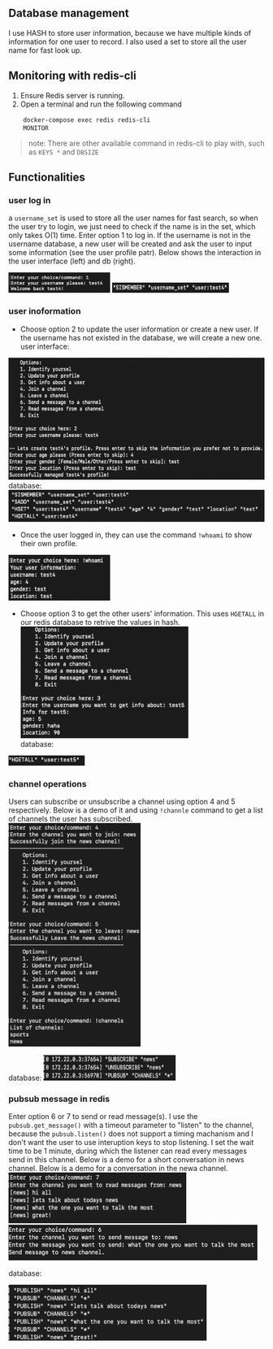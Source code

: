 
## Database management
I use HASH to store user information, because we have multiple kinds of information for one user to record. I also used a set to store all the user name for fast look up. 

## Monitoring with redis-cli
1. Ensure Redis server is running.
2. Open a terminal and run the following command
```
    docker-compose exec redis redis-cli
    MONITOR
 ```
>note: There are other available command in redis-cli to play with, such as `KEYS *` and `DBSIZE`

## Functionalities
### user log in
a `username_set` is used to store all the user names for fast search, so when the user try to login, we just need to check if the name is in the set, which only takes O(1) time. Enter option 1 to log in. If the username is not in the username database, a new user will be created and ask the user to input some information (see the user profile patr). Below shows the interaction in the user interface (left) and db (right).

<img src="screenshots/ui_identify.png" alt="ui_1. identify yourself" width="200" height="40"/>

<img src="screenshots/db_identify.png" alt="db_1. identify yourself" width="230" height="20"/>

### user inoformation
- Choose option 2 to update the user information or create a new user. If the username has not existed in the database, we will create a new one. <div></div>
user interface:
<img src="screenshots/ui_create_new_profile.png" alt="ui_2. update profile" width="530" height="240"/>
database:
<img src="screenshots/db_create_new_profile.png" alt="db_2. update profile" width="550" height="63"/>

- Once the user logged in, they can use the command `!whoami` to show their own profile.<div></div>
<img src="screenshots/cmd_whoami.png" alt="whoami" width="200" height="90"/>

- Choose option 3 to get the other users' information. This uses `HGETALL` in our redis database to retrive the values in hash. <div></div>
<img src="screenshots/ui_get_user_info.png" alt="ui_3. get info about a user" width="330" height="220"/><div></div>
database:<div></div>
<img src="screenshots/db_get_user_info.png" alt="db_3. get info about a user" width="150" height="20"/>

### channel operations
Users can subscribe or unsubscribe a channel using option 4 and 5 respectively. Below is a demo of it and using `!channle` command to get a list of channels the user has subscribed. 
<img src="screenshots/ui_channel.png" alt="ui_4/5. channel" width="260" height="440"/>

database:
<img src="screenshots/db_channel.png" alt="db_4/5. channel" width="260" height="50"/>


### pubsub message in redis

Enter option 6 or 7 to send or read message(s). I use the `pubsub.get_message()` with a timeout parameter to "listen" to the channel, because the `pubsub.listen()` does not support a timing machanism and I don't want the user to use interuption keys to stop listening. I set the wait time to be 1 minute, during which the listener can read every messages send in this channel. Below is a demo for a short conversation in news channel. Below is a demo for a conversation in the newa channel.
<img src="screenshots/ui_read_message.png" alt="read message in channel" width="350" height="100"/>
<img src="screenshots/ui_send_message.png" alt="ui_6/7. send message in channel" width="490" height="70"/>

database:<div></div>
<img src="screenshots/db_message.png" alt="messages in channel on db end" width="390" height="110"/>
